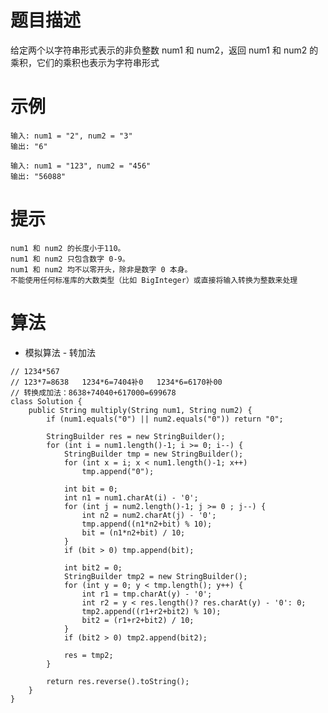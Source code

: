 # 题目描述
给定两个以字符串形式表示的非负整数 num1 和 num2，返回 num1 和 num2 的乘积，它们的乘积也表示为字符串形式

# 示例
	输入: num1 = "2", num2 = "3"
	输出: "6"

	输入: num1 = "123", num2 = "456"
	输出: "56088"

# 提示
	num1 和 num2 的长度小于110。
	num1 和 num2 只包含数字 0-9。
	num1 和 num2 均不以零开头，除非是数字 0 本身。
	不能使用任何标准库的大数类型（比如 BigInteger）或直接将输入转换为整数来处理

# 算法
* 模拟算法 - 转加法
```
// 1234*567
// 123*7=8638	1234*6=7404补0	1234*6=6170补00
// 转换成加法：8638+74040+617000=699678
class Solution {
    public String multiply(String num1, String num2) {
    	if (num1.equals("0") || num2.equals("0")) return "0";
    	
    	StringBuilder res = new StringBuilder();
    	for (int i = num1.length()-1; i >= 0; i--) {
    		StringBuilder tmp = new StringBuilder();
    		for (int x = i; x < num1.length()-1; x++)
    			tmp.append("0");
    		
    		int bit = 0;
    		int n1 = num1.charAt(i) - '0';
    		for (int j = num2.length()-1; j >= 0 ; j--) {
    			int n2 = num2.charAt(j) - '0';
    			tmp.append((n1*n2+bit) % 10);
    			bit = (n1*n2+bit) / 10;
    		}
    		if (bit > 0) tmp.append(bit);
    		
    		int bit2 = 0;
    		StringBuilder tmp2 = new StringBuilder();
    		for (int y = 0; y < tmp.length(); y++) {
    			int r1 = tmp.charAt(y) - '0';
    			int r2 = y < res.length()? res.charAt(y) - '0': 0;
    			tmp2.append((r1+r2+bit2) % 10);
    			bit2 = (r1+r2+bit2) / 10;
    		}
    		if (bit2 > 0) tmp2.append(bit2);
    		
    		res = tmp2;
    	}
    	
    	return res.reverse().toString();
    }
}
```
